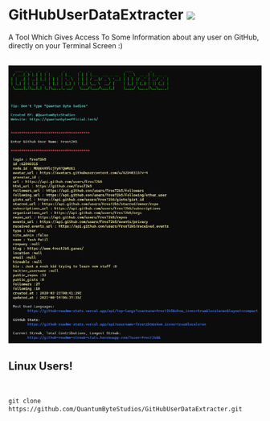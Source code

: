# GitHubUserDataExtracter <img src='https://raw.githubusercontent.com/Rajaniraiyn/GitHubUserDataExtracter/main/octocat.png' height=40>
A Tool Which Gives Access To Some Information about any user on GitHub, directly on your Terminal Screen :)

<br>
<img src="GitHubUserDataPreviewImg.png" alt="Preview">
<!--<img src="GitHubUserDataPreviewImgTermux.jpeg" alt="Preview">-->
<br>

<h2>Linux Users!</h2><br>

    git clone https://github.com/QuantumByteStudios/GitHubUserDataExtracter.git
